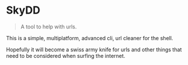 # SkyDD

> Α tool to help with urls.

This is a simple, multiplatform, advanced cli, url cleaner for the shell.

Hopefully it will become a swiss army knife for urls and other things that need to be considered when surfing the
internet.
